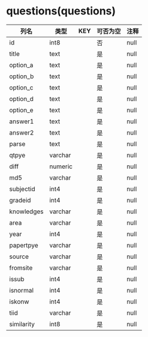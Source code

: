 # questions(questions)
| 列名   | 类型   | KEY  | 可否为空 | 注释   |
| ---- | ---- | ---- | ---- | ---- |
|id|int8||否|null|
|title|text||是|null|
|option_a|text||是|null|
|option_b|text||是|null|
|option_c|text||是|null|
|option_d|text||是|null|
|option_e|text||是|null|
|answer1|text||是|null|
|answer2|text||是|null|
|parse|text||是|null|
|qtpye|varchar||是|null|
|diff|numeric||是|null|
|md5|varchar||是|null|
|subjectid|int4||是|null|
|gradeid|int4||是|null|
|knowledges|varchar||是|null|
|area|varchar||是|null|
|year|int4||是|null|
|papertpye|varchar||是|null|
|source|varchar||是|null|
|fromsite|varchar||是|null|
|issub|int4||是|null|
|isnormal|int4||是|null|
|iskonw|int4||是|null|
|tiid|varchar||是|null|
|similarity|int8||是|null|
